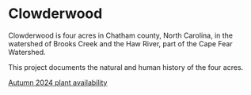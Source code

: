 # Clowderwood

Clowderwood is four acres in Chatham county, North Carolina, in the watershed of Brooks Creek and the Haw River, part of the Cape Fear Watershed. 

This project documents the natural and human history of the four acres.

[Autumn 2024 plant availability](./Flora/2024AutumnPlantAvailability.md)